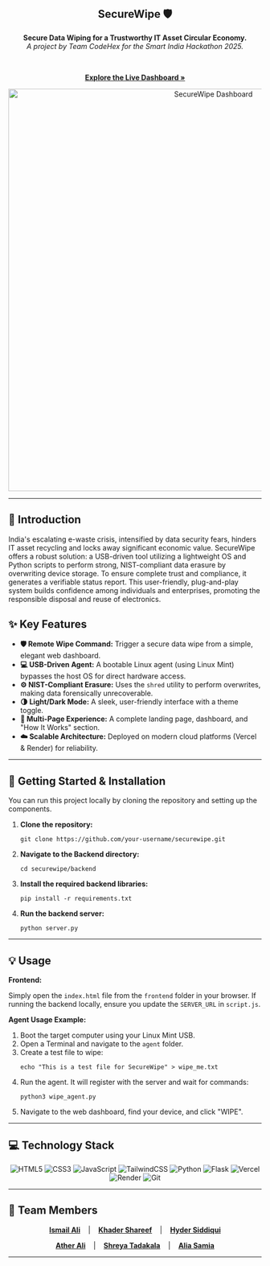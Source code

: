 <html>
<div>
<article>
<div align="center">
<h1>SecureWipe 🛡️</h1>
<p>
<strong>Secure Data Wiping for a Trustworthy IT Asset Circular Economy.</strong>
<br />
<em>A project by Team CodeHex for the Smart India Hackathon 2025.</em>
</p>
<br>
<p>
<a href="https://secur-ewipe.vercel.app/"><strong>Explore the Live Dashboard »</strong></a>
</p>
<img src="securewipe-dashboard.png" alt="SecureWipe Dashboard" width="800"/>
</div>
<hr>
        <h2>📄 Introduction</h2>
        <p>
            India's escalating e-waste crisis, intensified by data security fears, hinders IT asset recycling and locks away significant economic value. SecureWipe offers a robust solution: a USB-driven tool utilizing a lightweight OS and Python scripts to perform strong, NIST-compliant data erasure by overwriting device storage. To ensure complete trust and compliance, it generates a verifiable status report. This user-friendly, plug-and-play system builds confidence among individuals and enterprises, promoting the responsible disposal and reuse of electronics.
        </p>
        <h2>✨ Key Features</h2>
        <ul>
            <li><strong>🛡️ Remote Wipe Command:</strong> Trigger a secure data wipe from a simple, elegant web dashboard.</li>
            <li><strong>💻 USB-Driven Agent:</strong> A bootable Linux agent (using Linux Mint) bypasses the host OS for direct hardware access.</li>
            <li><strong>⚙️ NIST-Compliant Erasure:</strong> Uses the <code>shred</code> utility to perform overwrites, making data forensically unrecoverable.</li>
            <li><strong>🌗 Light/Dark Mode:</strong> A sleek, user-friendly interface with a theme toggle.</li>
            <li><strong>📄 Multi-Page Experience:</strong> A complete landing page, dashboard, and "How It Works" section.</li>
            <li><strong>☁️ Scalable Architecture:</strong> Deployed on modern cloud platforms (Vercel & Render) for reliability.</li>
        </ul>
        <hr>
        <h2>🚀 Getting Started & Installation</h2>
        <p>
            You can run this project locally by cloning the repository and setting up the components.
        </p>
        <ol>
            <li>
                <strong>Clone the repository:</strong>
                <pre><code>git clone https://github.com/your-username/securewipe.git</code></pre>
            </li>
            <li>
                <strong>Navigate to the Backend directory:</strong>
                <pre><code>cd securewipe/backend</code></pre>
            </li>
            <li>
                <strong>Install the required backend libraries:</strong>
                <pre><code>pip install -r requirements.txt</code></pre>
            </li>
             <li>
                <strong>Run the backend server:</strong>
                <pre><code>python server.py</code></pre>
            </li>
        </ol>
        <hr>
        <h2>💡 Usage</h2>
        <p><strong>Frontend:</strong></p>
        <p>Simply open the <code>index.html</code> file from the <code>frontend</code> folder in your browser. If running the backend locally, ensure you update the <code>SERVER_URL</code> in <code>script.js</code>.</p>
        <p><strong>Agent Usage Example:</strong></p>
        <ol>
            <li>Boot the target computer using your Linux Mint USB.</li>
            <li>Open a Terminal and navigate to the <code>agent</code> folder.</li>
            <li>Create a test file to wipe: <pre><code>echo "This is a test file for SecureWipe" > wipe_me.txt</code></pre></li>
            <li>Run the agent. It will register with the server and wait for commands: <pre><code>python3 wipe_agent.py</code></pre></li>
            <li>Navigate to the web dashboard, find your device, and click "WIPE".</li>
        </ol>
        <hr>
        <h2>💻 Technology Stack</h2>
        <p align="center">
          <img src="https://img.shields.io/badge/html5-%23E34F26.svg?style=for-the-badge&logo=html5&logoColor=white" alt="HTML5"/>
          <img src="https://img.shields.io/badge/css3-%231572B6.svg?style=for-the-badge&logo=css3&logoColor=white" alt="CSS3"/>
          <img src="https://img.shields.io/badge/javascript-%23323330.svg?style=for-the-badge&logo=javascript&logoColor=%23F7DF1E" alt="JavaScript"/>
          <img src="https://img.shields.io/badge/tailwindcss-%2338B2AC.svg?style=for-the-badge&logo=tailwind-css&logoColor=white" alt="TailwindCSS"/>
          <img src="https://img.shields.io/badge/python-3670A0?style=for-the-badge&logo=python&logoColor=ffdd54" alt="Python"/>
          <img src="https://img.shields.io/badge/flask-%23000.svg?style=for-the-badge&logo=flask&logoColor=white" alt="Flask"/>
          <img src="https://img.shields.io/badge/vercel-%23000.svg?style=for-the-badge&logo=vercel&logoColor=white" alt="Vercel"/>
          <img src="https://img.shields.io/badge/Render-%46E3B7.svg?style=for-the-badge&logo=render&logoColor=white" alt="Render"/>
          <img src="https://img.shields.io/badge/git-%23F05033.svg?style=for-the-badge&logo=git&logoColor=white" alt="Git"/>
        </p>
        <hr>
        <h2>👥 Team Members</h2>
        <div align="center">
          <p>
            <a href="https://github.com/github-username"><strong>Ismail Ali</strong></a>
            &nbsp;&nbsp;&nbsp;|&nbsp;&nbsp;&nbsp;
            <a href="https://github.com/github-username"><strong>Khader Shareef</strong></a>
            &nbsp;&nbsp;&nbsp;|&nbsp;&nbsp;&nbsp;
            <a href="https://github.com/github-username"><strong>Hyder Siddiqui</strong></a>
          </p>
          <p>
            <a href="https://github.com/github-username"><strong>Ather Ali</strong></a>
            &nbsp;&nbsp;&nbsp;|&nbsp;&nbsp;&nbsp;
            <a href="https://github.com/github-username"><strong>Shreya Tadakala</strong></a>
            &nbsp;&nbsp;&nbsp;|&nbsp;&nbsp;&nbsp;
            <a href="https://github.com/github-username"><strong>Alia Samia</strong></a>
          </p>
        </div>
    </article>
    <footer>
        <hr>
    </footer>
</html>
